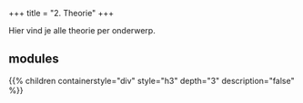 +++
title = "2. Theorie"
+++

Hier vind je alle theorie per onderwerp.

<!--more-->
## modules
{{% children containerstyle="div" style="h3" depth="3" description="false" %}}
